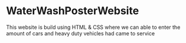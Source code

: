 # WaterWashPosterWebsite
This website is build using HTML &amp; CSS where we can able to enter the amount of cars and heavy duty vehicles had came to service

